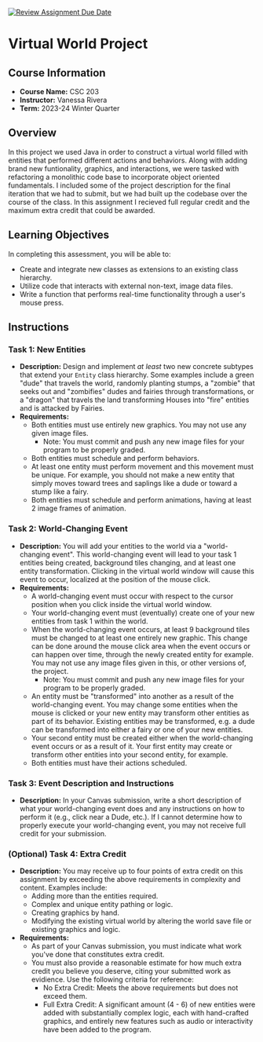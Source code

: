 [![Review Assignment Due Date](https://classroom.github.com/assets/deadline-readme-button-24ddc0f5d75046c5622901739e7c5dd533143b0c8e959d652212380cedb1ea36.svg)](https://classroom.github.com/a/9BYaOt9d)
# Virtual World Project

## Course Information
- **Course Name:** CSC 203
- **Instructor:** Vanessa Rivera
- **Term:** 2023-24 Winter Quarter

## Overview

In this project we used Java in order to construct a virtual world filled with entities that performed different actions and behaviors. Along with adding brand new funtionality, graphics, and interactions, we were tasked with refactoring a monolithic code base to incorporate object oriented fundamentals. I included some of the project description for the final iteration that we had to submit, but we had built up the codebase over the course of the class.
In this assignment I recieved full regular credit and the maximum extra credit that could be awarded.

## Learning Objectives

In completing this assessment, you will be able to:

- Create and integrate new classes as extensions to an existing class hierarchy.
- Utilize code that interacts with external non-text, image data files.
- Write a function that performs real-time functionality through a user's mouse press.

## Instructions

### Task 1: New Entities

- **Description:** Design and implement *at least* two new concrete subtypes that extend your `Entity` class hierarchy.
  Some examples include a green "dude" that travels the world, randomly planting stumps, a "zombie" that seeks out and "zombifies" dudes and fairies through transformations, or a "dragon" that travels the land transforming Houses into "fire" entities and is attacked by Fairies.
- **Requirements:**
  - Both entities must use entirely new graphics. You may not use any given image files.
    - Note: You must commit and push any new image files for your program to be properly graded.
  - Both entities must schedule and perform behaviors.
  - At least one entity must perform movement and this movement must be unique.
    For example, you should not make a new entity that simply moves toward trees and saplings like a dude or toward a stump like a fairy.
  - Both entities must schedule and perform animations, having at least 2 image frames of animation.

### Task 2: World-Changing Event

- **Description:** You will add your entities to the world via a "world-changing event".
  This world-changing event will lead to your task 1 entities being created, background tiles changing, and at least one entity transformation.
  Clicking in the virtual world window will cause this event to occur, localized at the position of the mouse click.
- **Requirements:**
  - A world-changing event must occur with respect to the cursor position when you click inside the virtual world window.
  - Your world-changing event must (eventually) create one of your new entities from task 1 within the world.
  - When the world-changing event occurs, at least 9 background tiles must be changed to at least one entirely new graphic.
    This change can be done around the mouse click area when the event occurs or can happen over time, through the newly created entity for example.
    You may not use any image files given in this, or other versions of, the project.
    - Note: You must commit and push any new image files for your program to be properly graded.
  - An entity must be "transformed" into another as a result of the world-changing event.
    You may change some entities when the mouse is clicked or your new entity may transform other entities as part of its behavior.
    Existing entities may be transformed, e.g. a dude can be transformed into either a fairy or one of your new entities.
  - Your second entity must be created either when the world-changing event occurs or as a result of it. 
    Your first entity may create or transform other entities into your second entity, for example.
  - Both entities must have their actions scheduled.

### Task 3: Event Description and Instructions

- **Description:** In your Canvas submission, write a short description of what your world-changing event does and any instructions on how to perform it (e.g., click near a Dude, etc.).
  If I cannot determine how to properly execute your world-changing event, you may not receive full credit for your submission.

### (Optional) Task 4: Extra Credit

- **Description:** You may receive up to four points of extra credit on this assignment by exceeding the above requirements in complexity and content.
  Examples include:
  - Adding more than the entities required.
  - Complex and unique entity pathing or logic.
  - Creating graphics by hand.
  - Modifying the existing virtual world by altering the world save file or existing graphics and logic.
- **Requirements:**
  - As part of your Canvas submission, you must indicate what work you've done that constitutes extra credit.
  - You must also provide a reasonable estimate for how much extra credit you believe you deserve, citing your submitted work as evidience.
    Use the following criteria for reference:
    - No Extra Credit: Meets the above requirements but does not exceed them.
    - Full Extra Credit: A significant amount (4 - 6) of new entities were added with substantially complex logic, each with hand-crafted graphics, and entirely new features such as audio or interactivity have been added to the program.